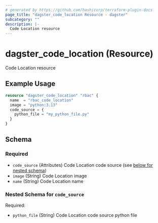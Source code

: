 ```yaml
---
# generated by https://github.com/hashicorp/terraform-plugin-docs
page_title: "dagster_code_location Resource - dagster"
subcategory: ""
description: |-
  Code Location resource
---
```


# dagster_code_location (Resource)

Code Location resource

## Example Usage

```terraform
resource "dagster_code_location" "rbac" {
  name  = "rbac_code_location"
  image = "python:3.13"
  code_source = {
    python_file = "my_python_file.py"
  }
}
```

<!-- schema generated by tfplugindocs -->
## Schema

### Required

- `code_source` (Attributes) Code Location code source (see [below for nested schema](#nestedatt--code_source))
- `image` (String) Code Location image
- `name` (String) Code Location name

<a id="nestedatt--code_source"></a>
### Nested Schema for `code_source`

Required:

- `python_file` (String) Code Location code source python file
